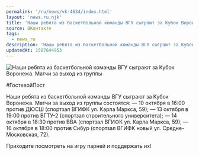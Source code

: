 ```yaml
---
permalink: '/ru/news/vk-4634/index.html'
layout: 'news.ru.njk'
title: 'Наши ребята из баскетбольной команды ВГУ сыграют за Кубок Воронежа.'
source: ВКонтакте
tags:
  - news_ru
description: 'Наши ребята из баскетбольной команды ВГУ сыграют за Кубок Воронежа.'
updatedAt: 1507644953
---
```

![Наши ребята из баскетбольной команды ВГУ сыграют за Кубок Воронежа. Матчи за выход из группы](https://sun9-32.userapi.com/impf/c837121/v837121786/56cd5/aaI7UHllFgs.jpg?size=1280x852&quality=96&sign=511dafe039f5b9dbb7f223975876e8ea&c_uniq_tag=yYvISIbon59a8L1ZrpOYUbhLjJFPb9htaX2NycwTf14&type=album)

#ГостевойПост

Наши ребята из баскетбольной команды ВГУ сыграют за Кубок Воронежа. Матчи за выход из группы состоятся:
— 10 октября в 16:00 против ДЮСШ (спортзал ВГИФК ул. Карла Маркса, 59);
— 13 октября в 19:00 против ВГТУ-2 (спортзал строительного университета);
— 14 октября в 18:30 против ВВА (спортзал ВГИФК ул. Карла Маркса, 59);
— 16 октября в 18:00 против Сибур (спортзал ВГИФК новый ул. Средне-Московская, 72).

Приходите посмотреть на игру парней и поддержать их!
